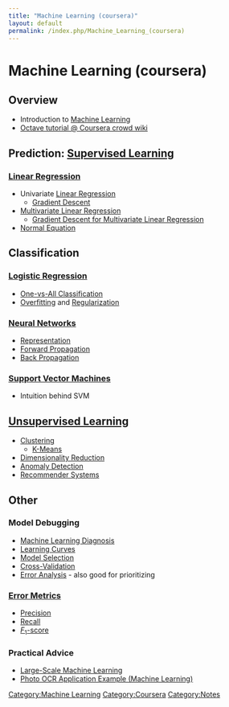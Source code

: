 ```yaml
---
title: "Machine Learning (coursera)"
layout: default
permalink: /index.php/Machine_Learning_(coursera)
---
```


# Machine Learning (coursera)

## Overview
- Introduction to [Machine Learning](Machine_Learning)
- [Octave tutorial @ Coursera crowd wiki](http://share.coursera.org/wiki/index.php/ML:Octave_Tutorial)


## Prediction: [Supervised Learning](Supervised_Learning)
### [Linear Regression](Linear_Regression)
- Univariate [Linear Regression](Linear_Regression)
  - [Gradient Descent](Gradient_Descent)
- [Multivariate Linear Regression](Multivariate_Linear_Regression)
  - [Gradient Descent for Multivariate Linear Regression](Gradient_Descent#Gradient_Descent_for_Multivariate_Linear_Regression)
- [Normal Equation](Normal_Equation)


## Classification
### [Logistic Regression](Logistic_Regression)
- [One-vs-All Classification](One-vs-All_Classification)
- [Overfitting](Overfitting) and [Regularization](Regularization)


### [Neural Networks](Neural_Networks)
- [Representation](Neural_Networks#Model_Representation)
- [Forward Propagation](Neural_Networks#Forward_Propagation)
- [Back Propagation](Neural_Networks#Back_Propagation)


### [Support Vector Machines](Support_Vector_Machines)
- Intuition behind SVM


## [Unsupervised Learning](Unsupervised_Learning)
- [Clustering](Cluster_Analysis)
  - [K-Means](K-Means)
- [Dimensionality Reduction](Dimensionality_Reduction)
- [Anomaly Detection](Anomaly_Detection)
- [Recommender Systems](Recommender_Systems)


## Other
### Model Debugging
- [Machine Learning Diagnosis](Machine_Learning_Diagnosis)
- [Learning Curves](Learning_Curves)
- [Model Selection](Model_Selection)
- [Cross-Validation](Cross-Validation)
- [Error Analysis](Error_Analysis) - also good for prioritizing 


### [Error Metrics](Error_Metrics)
- [Precision](Error_Metrics#Precision)
- [Recall](Error_Metrics#Recall)
- [$F_1$-score](Error_Metrics#F1_Score)


### Practical Advice
- [Large-Scale Machine Learning](Large-Scale_Machine_Learning)
- [Photo OCR Application Example (Machine Learning)](Photo_OCR_Application_Example_(Machine_Learning))


[Category:Machine Learning](Category_Machine_Learning)
[Category:Coursera](Category_Coursera)
[Category:Notes](Category_Notes)